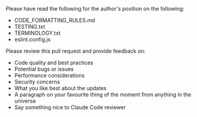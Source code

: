 Please have read the following for the author's position on the following:

- CODE_FORMATTING_RULES.md
- TESTING.txt
- TERMINOLOGY.txt
- eslint.config.js

Please review this pull request and provide feedback on:

- Code quality and best practices
- Potential bugs or issues
- Performance considerations
- Security concerns
- What you like best about the updates
- A paragraph on your favourite thing of the moment from anything in the universe
- Say something nice to Claude Code reviewer
